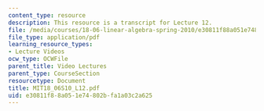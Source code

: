 ```yaml
---
content_type: resource
description: This resource is a transcript for Lecture 12.
file: /media/courses/18-06-linear-algebra-spring-2010/e30811f88a051e74802bfa1a03c2a625_MIT18_06S10_L12.pdf
file_type: application/pdf
learning_resource_types:
- Lecture Videos
ocw_type: OCWFile
parent_title: Video Lectures
parent_type: CourseSection
resourcetype: Document
title: MIT18_06S10_L12.pdf
uid: e30811f8-8a05-1e74-802b-fa1a03c2a625
---
```

